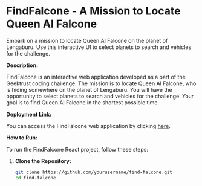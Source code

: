 # FindFalcone - A Mission to Locate Queen Al Falcone

Embark on a mission to locate Queen Al Falcone on the planet of Lengaburu. Use this interactive UI to select planets to search and vehicles for the challenge.

**Description:**

FindFalcone is an interactive web application developed as a part of the Geektrust coding challenge. The mission is to locate Queen Al Falcone, who is hiding somewhere on the planet of Lengaburu. You will have the opportunity to select planets to search and vehicles for the challenge. Your goal is to find Queen Al Falcone in the shortest possible time.

**Deployment Link:**

You can access the FindFalcone web application by clicking [here](https://example-deployment-link.com).

**How to Run:**

To run the FindFalcone React project, follow these steps:

1. **Clone the Repository:**
   ```bash
   git clone https://github.com/yourusername/find-falcone.git
   cd find-falcone
   ```
